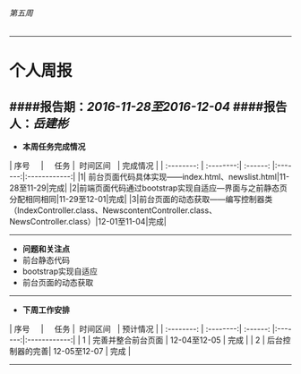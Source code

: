###### 第五周
------------
# 个人周报



####报告期：*2016-11-28至2016-12-04*
####报告人：*岳建彬*
------------
- **本周任务完成情况**

| 序号      |     任务 |  时间区间   | 完成情况 |
| :--------: | :--------:| :------: |:-------:|:------------:|
|1| 前台页面代码具体实现——index.html、newslist.html|11-28至11-29|完成|
|2|前端页面代码通过bootstrap实现自适应—界面与之前静态页分配相同相同|11-29至12-01|完成|
|3|前台页面的动态获取——编写控制器类（IndexController.class、NewscontentController.class、NewsController.class）|12-01至11-04|完成|


------------
- **问题和关注点**
- 前台静态代码
- bootstrap实现自适应
- 前台页面的动态获取

------------

- **下周工作安排**


| 序号      |     任务 |  时间区间   | 预计情况 |
| :--------: | :--------:| :------: |:-------:|:------------:|
|  1 | 完善并整合前台页面  | 12-04至12-05  | 完成  |
|  2 | 后台控制器的完善| 12-05至12-07  | 完成 |





------------



